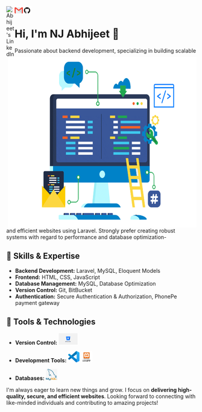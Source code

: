 <a href="https://www.linkedin.com/in/njabhijeet/">
  <img align="left" alt="Abhijeet's LinkedIn" width="22px" src="https://upload.wikimedia.org/wikipedia/commons/8/81/LinkedIn_icon.svg" />
</a>

<a href="mailto:abhijaya8@gmail.com">
  <img align="left" alt="Abhijeet's Gmail" width="22px" src="https://github.com/njanirudh/njanirudh/blob/master/assets/gmail.png?raw=true" />
</a>

<a href="https://github.com/NJAbhijeet">
  <img align="left" alt="Abhijeet's GitHub" width="22px" src="https://github.com/njanirudh/njanirudh/blob/master/assets/github.png?raw=true" />
</a>

<img align="right" alt="GIF" src="https://github.com/NJAbhijeet/NJAbhijeet/blob/master/assets/Web_dev.gif?raw=true" width="500" height="450" />

<br />

# Hi, I'm NJ Abhijeet 👋

Passionate about backend development, specializing in building scalable and efficient websites using Laravel. Strongly prefer creating robust systems with regard to performance and database optimization-

## 🚀 Skills & Expertise
- **Backend Development:** Laravel, MySQL, Eloquent Models
- **Frontend:** HTML, CSS, JavaScript
- **Database Management:** MySQL, Database Optimization
- **Version Control:** Git, BitBucket
- **Authentication:** Secure Authentication & Authorization, PhonePe payment gateway

## 🔧 Tools & Technologies

- **Version Control:**
  <code><img height="30" src="https://github.com/NJAbhijeet/NJAbhijeet/blob/master/assets/bitbucket.png?raw=true" title="BitBucket"></code>
  
- **Development Tools:**
  <code><img height="30" src="https://github.com/NJAbhijeet/NJAbhijeet/blob/master/assets/visual.png?raw=true" title="Visual Studio Code"></code>
  <code><img height="30" src="https://github.com/NJAbhijeet/NJAbhijeet/blob/master/assets/xampp.png?raw=true" title="XAMPP"></code>
  
- **Databases:**
  <code><img height="30" src="https://github.com/NJAbhijeet/NJAbhijeet/blob/master/assets/mysql.png?raw=true" title="MySQL"></code>



I'm always eager to learn new things and grow. I focus on **delivering high-quality, secure, and efficient websites**. Looking forward to connecting with like-minded individuals and contributing to amazing projects!
